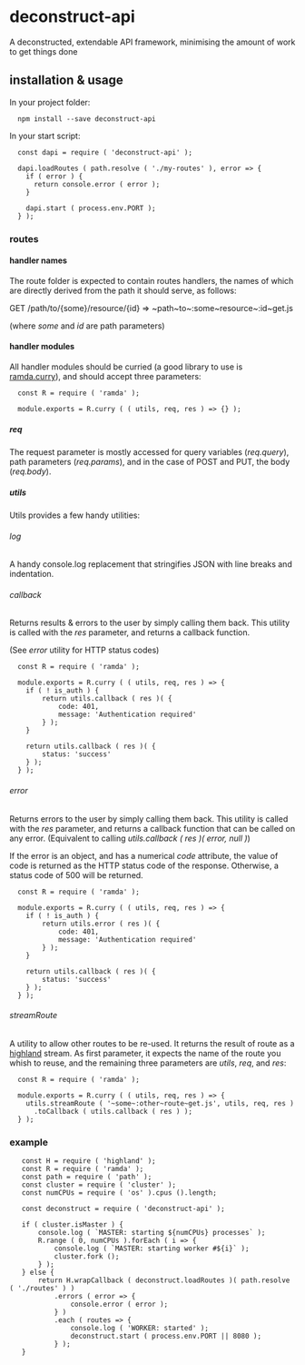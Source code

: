 # deconstruct-api
A deconstructed, extendable API framework, minimising the amount of work to get things done

## installation & usage

In your project folder:
```
  npm install --save deconstruct-api
```

In your start script:
```
  const dapi = require ( 'deconstruct-api' );
  
  dapi.loadRoutes ( path.resolve ( './my-routes' ), error => {
    if ( error ) {
      return console.error ( error );
    }
    
    dapi.start ( process.env.PORT );
  } );
```

### routes

#### handler names

The route folder is expected to contain routes handlers, the names of which are directly derived from the path it should serve, as follows:

GET /path/to/{some}/resource/{id} => ~path~to~:some~resource~:id~get.js

(where _some_ and _id_ are path parameters)

#### handler modules

All handler modules should be curried (a good library to use is [ramda.curry](http://ramdajs.com/docs/#curry)), and should accept three parameters:

```
  const R = require ( 'ramda' );
  
  module.exports = R.curry ( ( utils, req, res ) => {} );
```

##### req

The request parameter is mostly accessed for query variables (_req.query_), path parameters (_req.params_), and in the case of POST and PUT, the body (_req.body_).

##### utils

Utils provides a few handy utilities:

###### log

A handy console.log replacement that stringifies JSON with line breaks and indentation.

###### callback

Returns results & errors to the user by simply calling them back. This utility is called with the _res_ parameter, and returns a callback function.

(See _error_ utility for HTTP status codes)

```
  const R = require ( 'ramda' );
  
  module.exports = R.curry ( ( utils, req, res ) => {
    if ( ! is_auth ) {
        return utils.callback ( res )( {
            code: 401,
            message: 'Authentication required'
        } );
    }
    
    return utils.callback ( res )( {
        status: 'success'
    } );
  } );
```

###### error

Returns errors to the user by simply calling them back. This utility is called with the _res_ parameter, and returns a callback function that can be called on any error. (Equivalent to calling _utils.callback ( res )( error, null )_)

If the error is an object, and has a numerical _code_ attribute, the value of code is returned as the HTTP status code of the response.
Otherwise, a status code of 500 will be returned.

```
  const R = require ( 'ramda' );
  
  module.exports = R.curry ( ( utils, req, res ) => {
    if ( ! is_auth ) {
        return utils.error ( res )( {
            code: 401,
            message: 'Authentication required'
        } );
    }
    
    return utils.callback ( res )( {
        status: 'success'
    } );
  } );
```

###### streamRoute

A utility to allow other routes to be re-used. It returns the result of route as a [highland](http://highlandjs.org/) stream. As first parameter, it expects the name of the route you whish to reuse, and the remaining three parameters are _utils_, _req_, and _res_:

```
  const R = require ( 'ramda' );
  
  module.exports = R.curry ( ( utils, req, res ) => {
    utils.streamRoute ( '~some~:other~route~get.js', utils, req, res )
      .toCallback ( utils.callback ( res ) );
  } );
```

### example

```
   const H = require ( 'highland' );
   const R = require ( 'ramda' );
   const path = require ( 'path' );
   const cluster = require ( 'cluster' );
   const numCPUs = require ( 'os' ).cpus ().length;
   
   const deconstruct = require ( 'deconstruct-api' );
   
   if ( cluster.isMaster ) {
       console.log ( `MASTER: starting ${numCPUs} processes` );
       R.range ( 0, numCPUs ).forEach ( i => {
           console.log ( `MASTER: starting worker #${i}` );
           cluster.fork ();
       } );
   } else {
       return H.wrapCallback ( deconstruct.loadRoutes )( path.resolve ( './routes' ) )
           .errors ( error => {
               console.error ( error );
           } )
           .each ( routes => {
               console.log ( 'WORKER: started' );
               deconstruct.start ( process.env.PORT || 8080 );
           } );
   }
```
